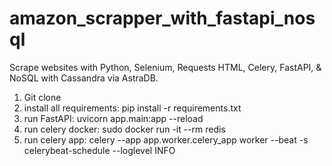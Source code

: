 # amazon_scrapper_with_fastapi_nosql
Scrape websites with Python, Selenium, Requests HTML, Celery, FastAPI, &amp; NoSQL with Cassandra via AstraDB.


1. Git clone
2. install all requirements: pip install -r requirements.txt
3. run FastAPI: uvicorn app.main:app --reload
4. run celery docker: sudo docker run -it --rm redis
5. run celery app: celery --app app.worker.celery_app worker --beat -s celerybeat-schedule --loglevel INFO

